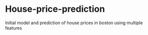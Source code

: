 # House-price-prediction
Initial model and prediction of house prices in boston using multiple features 
